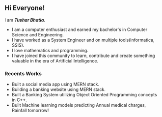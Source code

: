 <h2>Hi Everyone!</h2>
I am <em><strong>Tushar Bhatia</strong></em>. 

<ul>
  <li>I am a computer enthusiast and earned my bachelor's in Computer Science and Engineering.</li>
  <li>I have worked as a System Engineer and on multiple tools(Informatica, SSIS).</li>
  <li>I love mathematics and programming.</li>
  <li>I have joined this community to learn, contribute and create something valuable in the era of Artificial Intelligence. </li>
</ul>

<h3>Recents Works</h3>

<ul>
  <li>Built a social media app using MERN stack.</li>
  <li>Building a banking website using MERN stack.</li>
  <li>Built a Banking System utilizing Object Oriented Programming concepts in C++.</li>
  <li>Built Machine learning models predicting Annual medical charges, Rainfall tomorrow!</li>
</ul>
<!---
tusharx0809/tusharx0809 is a ✨ particular ✨ repository because its `README.md` (this file) appears on your GitHub profile.
You can click the Preview link to take a look at your changes.
--->
